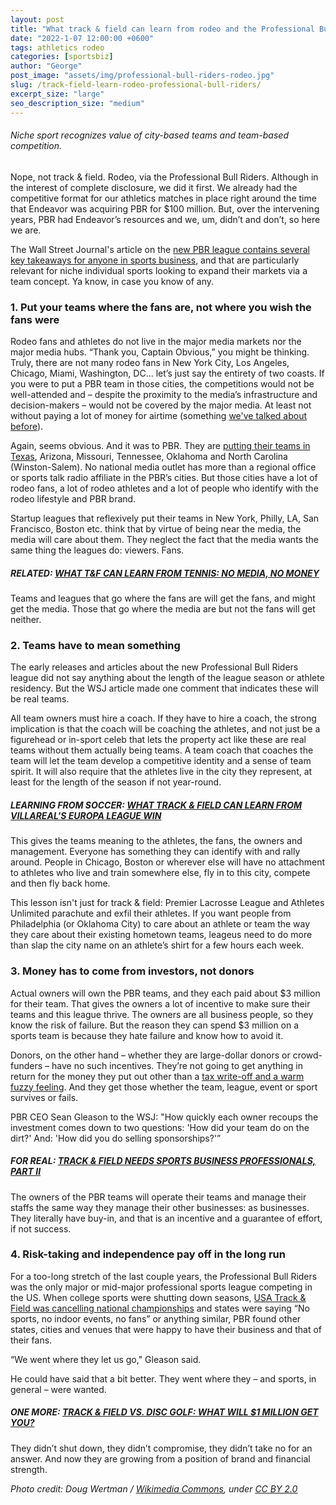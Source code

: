 ```yaml
---
layout: post
title: "What track & field can learn from rodeo and the Professional Bull Riders"
date: "2022-1-07 12:00:00 +0600"
tags: athletics rodeo
categories: [sportsbiz]
author: "George"
post_image: "assets/img/professional-bull-riders-rodeo.jpg"
slug: /track-field-learn-rodeo-professional-bull-riders/
excerpt_size: "large"
seo_description_size: "medium"
---
```


###### Niche sport recognizes value of city-based teams and team-based competition.

Nope, not track & field. Rodeo, via the Professional Bull Riders. Although in the interest of complete disclosure, we did it first. We already had the competitive format for our athletics matches in place right around the time that Endeavor was acquiring PBR for $100 million. But, over the intervening years, PBR had Endeavor’s resources and we, um, didn’t and don’t, so here we are.

The Wall Street Journal's article on the [new PBR league contains several key takeaways for anyone in sports business](https://www.wsj.com/articles/hollywood-and-billionaires-back-bull-riding-with-new-cowboy-teams-11641491600), and that are particularly relevant for niche individual sports looking to expand their markets via a team concept. Ya know, in case you know of any.

### 1. Put your teams where the fans are, not where you wish the fans were

Rodeo fans and athletes do not live in the major media markets nor the major media hubs. “Thank you, Captain Obvious,” you might be thinking. Truly, there are not many rodeo fans in New York City, Los Angeles, Chicago, Miami, Washington, DC… let’s just say the entirety of two coasts. If you were to put a PBR team in those cities, the competitions would not be well-attended and – despite the proximity to the media’s infrastructure and decision-makers – would not be covered by the major media. At least not without paying a lot of money for airtime (something [we've talked about before](https://nalathletics.com/blog/2021/06/14/viewership-ratings-track-and-field-ppv)).

Again, seems obvious. And it was to PBR. They are [putting their teams in Texas](https://barrelhorsenews.com/barrel-racing-articles/industry-news/nashville-stampede-to-compete-in-pbr-team-series-launching-june-2022/), Arizona, Missouri, Tennessee, Oklahoma and North Carolina (Winston-Salem). No national media outlet has more than a regional office or sports talk radio affiliate in the PBR’s cities. But those cities have a lot of rodeo fans, a lot of rodeo athletes and a lot of people who identify with the rodeo lifestyle and PBR brand.

Startup leagues that reflexively put their teams in New York, Philly, LA, San Francisco, Boston etc. think that by virtue of being near the media, the media will care about them. They neglect the fact that the media wants the same thing the leagues do: viewers. Fans.

##### RELATED: [WHAT T&F CAN LEARN FROM TENNIS: NO MEDIA, NO MONEY](https://nalathletics.com/blog/2021/06/04/track-and-field-tennis-no-media-no-money)

Teams and leagues that go where the fans are will get the fans, and might get the media. Those that go where the media are but not the fans will get neither.

### 2. Teams have to mean something

The early releases and articles about the new Professional Bull Riders league did not say anything about the length of the league season or athlete residency. But the WSJ article made one comment that indicates these will be real teams.

All team owners must hire a coach. If they have to hire a coach, the strong implication is that the coach will be coaching the athletes, and not just be a figurehead or in-sport celeb that lets the property act like these are real teams without them actually being teams. A team coach that coaches the team will let the team develop a competitive identity and a sense of team spirit. It will also require that the athletes live in the city they represent, at least for the length of the season if not year-round.

##### LEARNING FROM SOCCER: [WHAT TRACK & FIELD CAN LEARN FROM VILLAREAL'S EUROPA LEAGUE WIN](https://nalathletics.com/blog/2021/05/27/track-and-field-lessons-learned-villareal-europa-league)

This gives the teams meaning to the athletes, the fans, the owners and management. Everyone has something they can identify with and rally around. People in Chicago, Boston or wherever else will have no attachment to athletes who live and train somewhere else, fly in to this city, compete and then fly back home.

This lesson isn't just for track & field: Premier Lacrosse League and Athletes Unlimited parachute and exfil their athletes. If you want people from Philadelphia (or Oklahoma City) to care about an athlete or team the way they care about their existing hometown teams, leageus need to do more than slap the city name on an athlete’s shirt for a few hours each week.

### 3. Money has to come from investors, not donors

Actual owners will own the PBR teams, and they each paid about $3 million for their team. That gives the owners a lot of incentive to make sure their teams and this league thrive. The owners are all business people, so they know the risk of failure. But the reason they can spend $3 million on a sports team is because they hate failure and know how to avoid it.

Donors, on the other hand – whether they are large-dollar donors or crowd-funders – have no such incentives. They’re not going to get anything in return for the money they put out other than a [tax write-off and a warm fuzzy feeling](https://nalathletics.com/blog/2020/11/05/track-and-field-make-peace-making-money). And they get those whether the team, league, event or sport survives or fails.

PBR CEO Sean Gleason to the WSJ: "How quickly each owner recoups the investment comes down to two questions: 'How did your team do on the dirt?' And: 'How did you do selling sponsorships?'”

##### FOR REAL: [TRACK & FIELD NEEDS SPORTS BUSINESS PROFESSIONALS, PART II](https://nalathletics.com/blog/2021/02/02/track-field-needs-sports-business-professionals)

The owners of the PBR teams will operate their teams and manage their staffs the same way they manage their other businesses: as businesses. They literally have buy-in, and that is an incentive and a guarantee of effort, if not success.

### 4. Risk-taking and independence pay off in the long run

For a too-long stretch of the last couple years, the Professional Bull Riders was the only major or mid-major professional sports league competing in the US. When college sports were shutting down seasons, [USA Track & Field was cancelling national championships](https://nalathletics.com/blog/2021/01/08/usatf-cancels-indoor-national-championships) and states were saying “No sports, no indoor events, no fans” or anything similar, PBR found other states, cities and venues that were happy to have their business and that of their fans.

“We went where they let us go," Gleason said.

He could have said that a bit better. They went where they – and sports, in general – were wanted.

##### ONE MORE: [TRACK & FIELD VS. DISC GOLF: WHAT WILL $1 MILLION GET YOU?](https://nalathletics.com/blog/2021/03/03/track-field-vs-disc-golf)

They didn’t shut down, they didn’t compromise, they didn’t take no for an answer. And now they are growing from a position of brand and financial strength.

<em>Photo credit: Doug Wertman / [Wikimedia Commons](https://upload.wikimedia.org/wikipedia/commons/8/8f/Rodeo_of_the_Ozarks_001.jpg), under [CC BY 2.0](https://creativecommons.org/licenses/by/2.0)</em>
